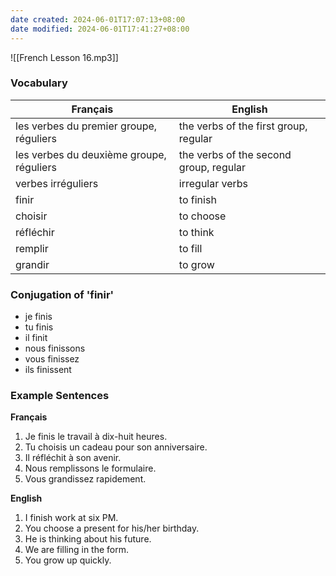 ```yaml
---
date created: 2024-06-01T17:07:13+08:00
date modified: 2024-06-01T17:41:27+08:00
---
```

![[French Lesson 16.mp3]]

### Vocabulary

| **Français**                             | **English**                            |
| ---------------------------------------- | -------------------------------------- |
| les verbes du premier groupe, réguliers  | the verbs of the first group, regular  |
| les verbes du deuxième groupe, réguliers | the verbs of the second group, regular |
| verbes irréguliers                       | irregular verbs                        |
| finir                                    | to finish                              |
| choisir                                  | to choose                              |
| réfléchir                                | to think                               |
| remplir                                  | to fill                                |
| grandir                                  | to grow                                |

### Conjugation of 'finir'

- je finis
- tu finis
- il finit
- nous finissons
- vous finissez
- ils finissent

### Example Sentences

**Français**

1. Je finis le travail à dix-huit heures.
2. Tu choisis un cadeau pour son anniversaire.
3. Il réfléchit à son avenir.
4. Nous remplissons le formulaire.
5. Vous grandissez rapidement.

**English**

1. I finish work at six PM.
2. You choose a present for his/her birthday.
3. He is thinking about his future.
4. We are filling in the form.
5. You grow up quickly.

